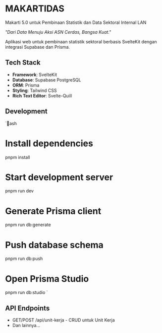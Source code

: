 ﻿# MAKARTIDAS

Makarti 5.0 untuk Pembinaan Statistik dan Data Sektoral Internal LAN

*"Dari Data Menuju Aksi  ASN Cerdas, Bangsa Kuat."*

Aplikasi web untuk pembinaan statistik sektoral berbasis SvelteKit dengan integrasi Supabase dan Prisma.

## Tech Stack

- **Framework**: SvelteKit
- **Database**: Supabase PostgreSQL  
- **ORM**: Prisma
- **Styling**: Tailwind CSS
- **Rich Text Editor**: Svelte-Quill

## Development

`ash
# Install dependencies
pnpm install

# Start development server
pnpm run dev

# Generate Prisma client
pnpm run db:generate

# Push database schema
pnpm run db:push

# Open Prisma Studio
pnpm run db:studio
`

## API Endpoints

- GET/POST /api/unit-kerja - CRUD untuk Unit Kerja
- Dan lainnya...
